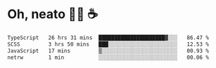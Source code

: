 # Oh, neato 🧑‍💻 ☕

<!--START_SECTION:waka-->

```txt
TypeScript   26 hrs 31 mins  █████████████████████▓░░░   86.47 %
SCSS         3 hrs 50 mins   ███░░░░░░░░░░░░░░░░░░░░░░   12.53 %
JavaScript   17 mins         ▒░░░░░░░░░░░░░░░░░░░░░░░░   00.93 %
netrw        1 min           ░░░░░░░░░░░░░░░░░░░░░░░░░   00.06 %
```

<!--END_SECTION:waka-->
